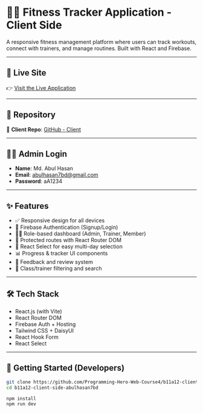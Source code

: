# 🏃‍♂️ Fitness Tracker Application - Client Side

A responsive fitness management platform where users can track workouts, connect with trainers, and manage routines. Built with React and Firebase.

---

## 🔗 Live Site

👉 [Visit the Live Application](https://assignmet-12-5e8a8.web.app)

---

## 📁 Repository

🔗 **Client Repo**: [GitHub - Client](https://github.com/Programming-Hero-Web-Course4/b11a12-client-side-abulhasan7bd)

---

## 👨‍💻 Admin Login

- **Name**: Md. Abul Hasan  
- **Email**: abulhasan7bd@gmail.com  
- **Password**: aA1234

---

## ✨ Features

- ✅ Responsive design for all devices
- 🔐 Firebase Authentication (Signup/Login)
- 🧑‍💼 Role-based dashboard (Admin, Trainer, Member)
- 🧭 Protected routes with React Router DOM
- 📅 React Select for easy multi-day selection
- 📊 Progress & tracker UI components
- 📝 Feedback and review system
- 🔎 Class/trainer filtering and search

---

## 🛠️ Tech Stack

- React.js (with Vite)
- React Router DOM
- Firebase Auth + Hosting
- Tailwind CSS + DaisyUI
- React Hook Form
- React Select

---

## 🚀 Getting Started (Developers)

```bash
git clone https://github.com/Programming-Hero-Web-Course4/b11a12-client-side-abulhasan7bd
cd b11a12-client-side-abulhasan7bd

npm install
npm run dev
